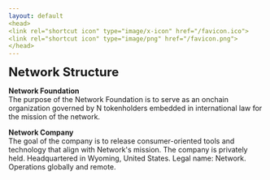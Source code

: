 ```yaml
---
layout: default
<head>
<link rel="shortcut icon" type="image/x-icon" href="/favicon.ico">
<link rel="shortcut icon" type="image/png" href="/favicon.png">
</head>
---
```

<b><font size="5">Network Structure</font></b>

**Network Foundation**
<br>
The purpose of the Network Foundation is to serve as an onchain organization governed by N tokenholders embedded in international law for the mission of the network.


**Network Company**
<br>
The goal of the company is to release consumer-oriented tools and technology that align with Network's mission. The company is privately held. Headquartered in Wyoming, United States. Legal name: Network. Operations globally and remote. 
